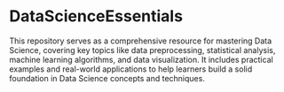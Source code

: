 # DataScienceEssentials
This repository serves as a comprehensive resource for mastering Data Science, covering key topics like data preprocessing, statistical analysis, machine learning algorithms, and data visualization. It includes practical examples and real-world applications to help learners build a solid foundation in Data Science concepts and techniques.
